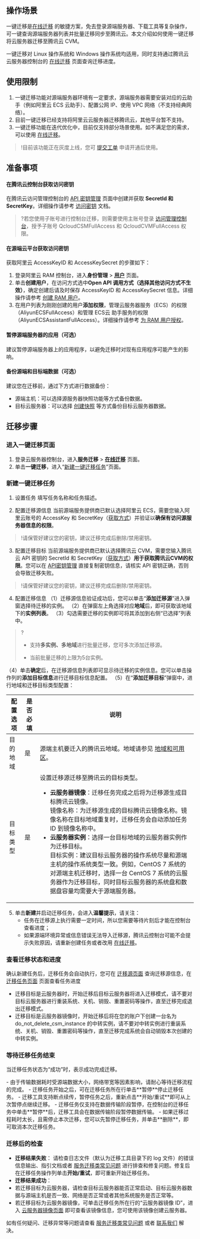 ## 操作场景
一键迁移是<a href="https://intl.cloud.tencent.com/document/product/213/35639">在线迁移</a> 的敏捷方案，免去登录源端服务器、下载工具等复杂操作，可一键查询源端服务器列表并批量迁移同步至腾讯云。本文介绍如何使用一键迁移将云服务器迁移至腾讯云 CVM。

一键迁移对 Linux 操作系统和 Windows 操作系统均适用，同时支持通过腾讯云云服务器控制台的 [在线迁移](https://console.cloud.tencent.com/cvm/csm/online?rid=1) 页面查询迁移进度。

## 使用限制
 1. 一键迁移功能对源端服务器环境有一定要求，源端服务器需要安装对应的云助手（例如阿里云 ECS 云助手）、配置公网 IP、使用 VPC 网络（不支持经典网络）。
 2.  目前一键迁移已经支持将阿里云云服务器迁移腾讯云，其他平台暂不支持。
 3.  一键迁移功能在迭代优化中，目前仅支持部分场景使用。如不满足您的需求，可以使用 [在线迁移](https://intl.cloud.tencent.com/document/product/213/44338)。
>!目前该功能正在灰度上线，您可 [提交工单](https://console.intl.cloud.tencent.com/workorder/category) 申请开通后使用。



## 准备事项
[](id:TencentAccessKey)
#### 在腾讯云控制台获取访问密钥
在腾讯云访问管理控制台的 [API 密钥管理](https://console.cloud.tencent.com/cam/capi) 页面中创建并获取 **SecretId 和 SecretKey**。详细操作请参考 [访问密钥](https://intl.cloud.tencent.com/document/product/598/34228) 文档。
>?若您使用子账号进行控制台迁移，则需要使用主账号登录 [访问管理控制台](https://console.cloud.tencent.com/cam/policy)，授予子账号 QcloudCSMFullAccess 和 QcloudCVMFullAccess 权限。

[](id:AliAccessKey)
#### 在源端云平台获取访问密钥
获取阿里云 AccessKeyID 和 AccessKeySecret 的步骤如下：

1. 登录阿里云 RAM 控制台，进入**身份管理** > [**用户**](https://ram.console.aliyun.com/users) 页面。
2. 单击**创建用户**，在访问方式选中**Open API 调用方式（选择其他访问方式不生效）**，确定创建后请及时保存 AccessKeyID 和 AccessKeySecret 信息。详细操作请参考 [创建 RAM 用户](https://help.aliyun.com/document_detail/93720.html)。
3. 在用户列表为刚刚创建的用户**添加权限**，管理云服务器服务（ECS）的权限（AliyunECSFullAccess）和管理 ECS云 助手服务的权限（AliyunECSAssistantFullAccess）。详细操作请参考 [为 RAM 用户授权](https://help.aliyun.com/document_detail/116146.html)。

#### 暂停源端服务器的应用（可选）
建议暂停源端服务器上的应用程序，以避免迁移时对现有应用程序可能产生的影响。

#### 备份源端和目标端数据（可选）
建议您在迁移前，通过下方式进行数据备份：
- 源端主机：可以选择源服务器快照功能等方式备份数据。
- 目标云服务器：可以选择 [创建快照](https://intl.cloud.tencent.com/document/product/362/5755) 等方式备份目标云服务器数据。



## 迁移步骤

### 进入一键迁移页面

1. 登录云服务器控制台，进入**服务迁移** > [**在线迁移**](https://console.cloud.tencent.com/cvm/csm/online) 页面。
2. 单击**一键迁移**，进入“[新建一键迁移任务](https://console.cloud.tencent.com/cvm/csm/online/oneClickMigration?rid=1)”页面。  


### 新建一键迁移任务
1. 设置任务
填写任务名称和任务描述。

2. 配置迁移源信息
当前源端服务提供商已默认选择阿里云 ECS，需要您输入阿里云账号的 AccessKey 和 SecretKey（[获取方式](#AliAccessKey)）并验证以**确保有访问源服务器信息的权限**。
>!请保管好建议您的密钥，建议迁移完成后删除/禁用密钥。
>

3. 配置迁移目标
当前源端服务提供商已默认选择腾讯云 CVM，需要您输入腾讯云 API 密钥的 SecretId 和 SecretKey（[获取方式](#TencentAccessKey)）**用于获取腾讯云CVM的权限**。您可以在 [API密钥管理](https://console.cloud.tencent.com/cam/capi) 直接复制密钥信息，请核实 API 密钥正确，否则会导致迁移失败。    
>!请保管好建议您的密钥，建议迁移完成后删除/禁用密钥。
>

4. 配置迁移信息
（1）迁移源信息验证成功后，您可以单击“**添加迁移源**”进入弹窗选择待迁移的实例。
（2）在弹窗左上角选择对应**地域**后，即可获取该地域下的**实例列表**。
（3）勾选需要迁移的实例即可将其添加到右侧“已选择”列表中。
 >?
 >- 支持**多实例、多地域**进行批量迁移，您可多次添加迁移源。
 >
 >- 当前批量迁移的上限为5台实例。

  （4）单击**确定**后，在迁移源信息列表即可显示待迁移的实例信息。您可以单击操作列的**添加目标信息**进行迁移目标信息配置。
  （5）在“**添加迁移目标**”弹窗中，进行地域和迁移目标类型配置：

 <table>
<thead>
<tr>
<th>配置选项</th>
<th>是否必填</th>
<th>说明</th>
</tr>
</thead>
<tbody><tr>
<td>目的地域</td>
<td>是</td>
<td>源端主机要迁入的腾讯云地域。地域请参见 <a href="https://intl.cloud.tencent.com/document/product/213/6091">地域和可用区</a>。</td>
</tr>
<tr>
<td>目标类型</td>
<td>是</td>
<td>设置迁移源迁移至腾讯云的目标类型。<ul><li><strong>云服务器镜像</strong>：迁移任务完成之后将为迁移源生成目标腾讯云镜像。<br>镜像名称：为迁移源生成的目标腾讯云镜像名称。镜像名称在目标地域重复时，迁移任务会自动添加任务 ID 到镜像名称中。</li><li><strong>云服务器实例</strong>：选择一台目标地域的云服务器实例作为迁移目标。<br>目标实例：建议目标云服务器的操作系统尽量和源端主机的操作系统类型一致。例如，CentOS 7 系统的对源端主机迁移时，选择一台 CentOS 7 系统的云服务器作为迁移目标，同时目标云服务器的系统盘和数据盘容量均需要大于源端服务器。</li></ul></td>
</tr>
</tbody></table>

5. 单击**新建**并启动迁移任务，会进入**温馨提示**，请关注：
	- 任务在迁移源上执行需要一定时间，所以您需要等待片刻后才能在控制台查看进度；
	- 如果源端环境异常或信息错误无法导入迁移源，腾讯云控制台可能不会提示失败原因，请重新创建任务或者改用 [在线迁移](https://intl.cloud.tencent.com/document/product/213/44338)。


### 查看迁移状态和进度
确认新建任务后，迁移任务会自动执行，您可在 [迁移源页面](https://console.cloud.tencent.com/cvm/csm/online?rid=1) 查询迁移源信息，在 [迁移任务页面](https://console.cloud.tencent.com/cvm/csm/online?rid=1&tab=tasks) 页面查看任务进度

- 迁移目标是云服务器时，开始迁移后目标云服务器将进入迁移模式，请不要对目标云服务器进行重装系统、关机、销毁、重置密码等操作，直至迁移完成退出迁移模式。
- 迁移目标是云服务器镜像时，开始迁移后将在您的账户下创建一台名为 do_not_delete_csm_instance 的中转实例，请不要对中转实例进行重装系统、关机、销毁、重置密码等操作，直至迁移完成系统会自动销毁本次创建的中转实例。



### 等待迁移任务结束
当迁移任务状态为“成功”时，表示成功完成迁移。

<dx-alert infotype="explain" title="">
- 由于传输数据耗时受源端数据大小，网络带宽等因素影响，请耐心等待迁移流程的完成。
- 迁移任务开始之后，可在迁移任务所在行单击**暂停**停止迁移任务。
- 迁移工具支持断点续传，暂停任务之后，重新点击**开始/重试**即可从上次暂停点继续迁移。
- 迁移任务仅支持在数据传输阶段暂停，在控制台的迁移任务中单击**暂停**后，迁移工具会在数据传输阶段暂停数据传输。
- 如果迁移过程耗时太长，且需停止本次迁移，您可以先暂停迁移任务，并单击**删除**，即可取消本次迁移任务。
</dx-alert>
  

[](id:checkAfter)
### 迁移后的检查
- **迁移结果失败**：
请检查日志文件（默认为迁移工具目录下的 log 文件）的错误信息输出、指引文档或者 [服务迁移类常见问题](https://intl.cloud.tencent.com/document/product/213/32395) 进行排查和修复问题。修复后在迁移任务操作列单击**开始/重试**，即可重新开始迁移任务。
- **迁移结果成功**：
 - 若迁移目标为云服务器，请检查目标云服务器能否正常启动、目标云服务器数据与源端主机是否一致、网络是否正常或者其他系统服务是否正常等。
 - 若迁移目标为云服务器镜像，可单击迁移任务所在行的“云服务器镜像 ID”，进入 [云服务器镜像页面](https://console.cloud.tencent.com/cvm/image/index) 即可查看该镜像信息，您可使用该镜像创建云服务器。

如有任何疑问、迁移异常等问题请查看 [服务迁移类常见问题](https://intl.cloud.tencent.com/document/product/213/32395) 或者 [联系我们](https://intl.cloud.tencent.com/document/product/213/34837) 解决。      

